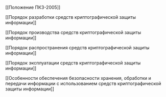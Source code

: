 [[Положение ПКЗ-2005]]

[[Порядок разработки средств криптографической защиты информации]]

[[Порядок производства средств криптографической защиты информации]]

[[Порядок распространения средств криптографической защиты информации]]

[[Порядок эксплуатации средств криптографической защиты информации]]

[[Особенности обеспечения безопасности хранения, обработки и передачи информации с использованием средств криптографической защиты информации]]

